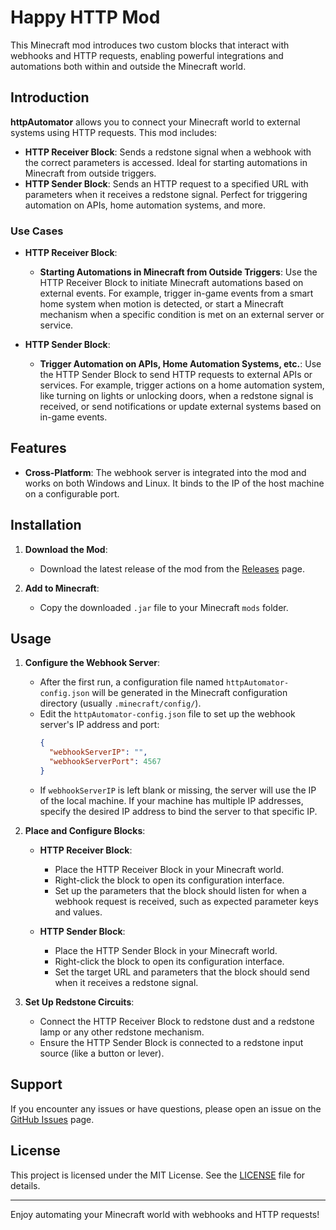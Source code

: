 # Happy HTTP Mod

This Minecraft mod introduces two custom blocks that interact with webhooks and HTTP requests, enabling powerful integrations and automations both within and outside the Minecraft world.

## Introduction

**httpAutomator** allows you to connect your Minecraft world to external systems using HTTP requests. This mod includes:

- **HTTP Receiver Block**: Sends a redstone signal when a webhook with the correct parameters is accessed. Ideal for starting automations in Minecraft from outside triggers.
- **HTTP Sender Block**: Sends an HTTP request to a specified URL with parameters when it receives a redstone signal. Perfect for triggering automation on APIs, home automation systems, and more.

### Use Cases

- **HTTP Receiver Block**: 
  - **Starting Automations in Minecraft from Outside Triggers**: Use the HTTP Receiver Block to initiate Minecraft automations based on external events. For example, trigger in-game events from a smart home system when motion is detected, or start a Minecraft mechanism when a specific condition is met on an external server or service.
  
- **HTTP Sender Block**: 
  - **Trigger Automation on APIs, Home Automation Systems, etc.**: Use the HTTP Sender Block to send HTTP requests to external APIs or services. For example, trigger actions on a home automation system, like turning on lights or unlocking doors, when a redstone signal is received, or send notifications or update external systems based on in-game events.

## Features

- **Cross-Platform**: The webhook server is integrated into the mod and works on both Windows and Linux. It binds to the IP of the host machine on a configurable port.

## Installation

1. **Download the Mod**:
   - Download the latest release of the mod from the [Releases](https://github.com/clapters/httpAutomator/releases) page.

2. **Add to Minecraft**:
   - Copy the downloaded `.jar` file to your Minecraft `mods` folder.

## Usage

1. **Configure the Webhook Server**:
   - After the first run, a configuration file named `httpAutomator-config.json` will be generated in the Minecraft configuration directory (usually `.minecraft/config/`).
   - Edit the `httpAutomator-config.json` file to set up the webhook server's IP address and port:
     ```json
     {
       "webhookServerIP": "",
       "webhookServerPort": 4567
     }
     ```
   - If `webhookServerIP` is left blank or missing, the server will use the IP of the local machine. If your machine has multiple IP addresses, specify the desired IP address to bind the server to that specific IP.

2. **Place and Configure Blocks**:
   - **HTTP Receiver Block**: 
     - Place the HTTP Receiver Block in your Minecraft world.
     - Right-click the block to open its configuration interface.
     - Set up the parameters that the block should listen for when a webhook request is received, such as expected parameter keys and values.

   - **HTTP Sender Block**:
     - Place the HTTP Sender Block in your Minecraft world.
     - Right-click the block to open its configuration interface.
     - Set the target URL and parameters that the block should send when it receives a redstone signal.

3. **Set Up Redstone Circuits**:
   - Connect the HTTP Receiver Block to redstone dust and a redstone lamp or any other redstone mechanism.
   - Ensure the HTTP Sender Block is connected to a redstone input source (like a button or lever).

## Support

If you encounter any issues or have questions, please open an issue on the [GitHub Issues](https://github.com/clapters/httpAutomator/issues) page.

## License

This project is licensed under the MIT License. See the [LICENSE](LICENSE) file for details.

---

Enjoy automating your Minecraft world with webhooks and HTTP requests!
